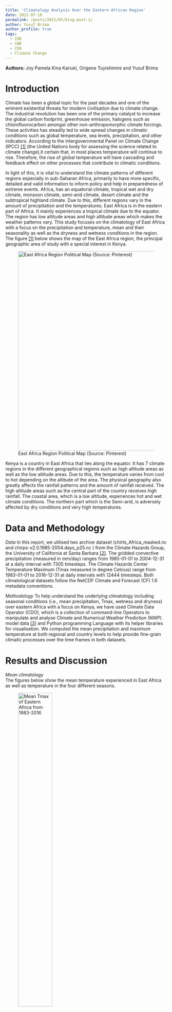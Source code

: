 ```yaml
---
title: 'Climatology Analysis Over the Eastern African Region'
date: 2021-07-18
permalink: /posts/2021/07/blog-post-1/
author: Yusuf Brima
author_profile: true
tags:
  - CDD
  - CWD
  - CDO
  - Climate Change
---
```

<p class="page__date"><strong>
  <i class="fa fa-fw fa-users" aria-hidden="true"></i> Authors:</strong>
  Joy Pamela Kina Kariuki, Origene Tuyishimire and Yusuf Brima
</p>

Introduction
======
Climate has been a global topic for the past decades and one of the eminent existential threats for modern civilisation due to climate change. The industrial revolution has been one of the primary catalyst to increase the global carbon footprint, greenhouse emission, halogens  such as chlorofluorocarbon amongst other non-anthropomorphic climate forcings. These activities has steadily led to wide spread changes in climatic conditions such as global temperature, sea levels, precipitation, and other indicators. According to the Intergovernmental Panel on Climate Change (IPCC) <a href="#73db94f1e40b40cd92fe61b75fa8bce1">[1]</a> (the United Nations body for assessing the science related to climate change),it certain that, in most places temperature will continue to rise. Therefore, the rise of global temperature will have cascading and feedback effect on other processes that contribute to climatic conditions.

In light of this, it is vital to understand the climate patterns of different regions especially in sub-Saharan Africa, primarily to have more specific, detailed and valid information to inform policy and help in preparedness of extreme events. Africa, has an equatorial climate, tropical wet and dry climate, monsoon climate, semi-arid climate, desert climate and the subtropical highland climate. Due to this, different regions vary in the amount of precipitation and the temperatures. East Africa is in the eastern part of Africa. It mainly experiences a tropical climate due to the equator. The region has low altitude areas and high altitude areas which makes the weather patterns vary. This study focuses on the climatology of East Africa with a focus on the precipitation and temperature, mean and their seasonality as well as the dryness and wetness conditions in the region. The figure <a href="#east_africa">[1]</a> below shows the map of the East Africa region, the principal geographic area of study with a special interest in Kenya.

<figure id="east_africa">
    <img src="http://yusufbrima.github.io/images/east.jpg" style="height:620px;width:650px;"
         alt="East Africa Region Political Map (Source: Pinterest)">
    <figcaption>East Africa Region Political Map (Source: Pinterest)</figcaption>
</figure>
Kenya is a country in East Africa that lies along the equator. It has 7 climate regions in the different geographical regions such as high altitude areas as well as the low altitude areas. Due to this, the temperature varies from cool to hot depending on the altitude of the area.
The physical geography also greatly affects the rainfall patterns and the amount of rainfall received. The high altitude areas such as the central part of the country receives high rainfall. The coastal area, which is a low altitude, experiences hot and wet climate conditions.
The northern part which is the Semi-arid, is adversely affected by dry conditions and very high temperatures.


Data and Methodology
======
*Data*
In this report, we utilised two archive dataset (chirts\_Africa\_masked.nc and chirps-v2.0.1985-2004.days\_p25.nc ) from the Climate Hazards Group, the University of California at Santa Barbara <a href="#funk2014quasi">[2]</a>. The gridded convective precipitation (measured in mm/day) ranges from 1985-01-01 to 2004-12-31 at a daily interval with 7305 timesteps. The Climate Hazards Center Temperature Maximum (Tmax measured in degree Celcius)  range from 1983-01-01 to 2016-12-31 at daily intervals with 12444 timesteps. Both climatological datasets follow the NetCDF Climate and Forecast (CF) 1.6 metadata conventions.


*Methodology*
To help understand the underlying climatology including seasonal conditions (i.e., mean precipitation, Tmax, wetness and dryness) over eastern Africa with a focus on Kenya, we have used Climate Data Operator (CDO), which is a collection of command-line Operators to manipulate and analyse Climate and  Numerical Weather Prediction (NWP) model data <a href="#schulzweida_uwe_2019_3539275">[3]</a> and Python programming Language with its helper libraries for visualisation.
We computed the mean precipitation and maximum temperature at both regional and country levels to help provide fine-grain climatic processes over the time frames in both datasets.

Results and Discussion
======
*Mean climatology*
<br />
The figures below show the mean temperature experienced in East Africa as well as temperature in the four different seasons.
<figure id="temperature_time_mean_temperature_all_seasons">
    <img src="http://yusufbrima.github.io/images/temperature_time_mean.png"
         alt="Mean Tmax of Eastern Africa from 1983-2016" style="width:50%;" id="temperature_time_mean">
    <img src="http://yusufbrima.github.io/images/temperature_all_seasons.png" style="width:50%;"
              alt="Seasonal Mean Tmax of Eastern Africa">
    <figcaption>Mean yearly maximum temperature of East Africa region 1985-2004 (left plot) and  with its seasonal variations for the same period (right plot), chirps-v2.0. 1985 to 2004 regional mean Tmax</figcaption>
</figure>

The Figure <a href="#temperature_time_mean_temperature_all_seasons">[2]</a> above shows the distribution of mean temperature across East Africa. The figure above shows high temperature being experienced in the northern part of Kenya, Somali, parts of Ethiopia, Eritrea and South Sudan. These are relatively hot areas.
Most of the countries in the Southern parts of East Africa, such as Tanzania, Rwanda, Burundi and Mozambique experience average temperature throughout the year.
On average, most part of Kenya experiences high temperatures especially in the North Eastern as it can be seen. The central and the western side experience the lowest temperature in the country.


The figure for seasonal temperatures shows the different seasons of East Africa which are DJF, MAM, JJA and SON seasons. Looking at the maps, we can identify similarities in the amount of temperature experienced in East Africa during  DJF, MAM  and JJA seasons. The Northern part of East Africa including South Sudan experience relatively high temperature which is above average. However, during the SON season, most parts of East Africa experience above-average temperature. This means that most parts of East Africa are relatively hot throughout the season. The hottest region being South Sudan, the northern part of Kenya and Somalia. Few regions such as some parts of Ethiopia experience below-average temperature. In Kenya, north eastern region leads in all the seasons with the highest temperatures. The central and western side records the lowest temperature in the country.

*Mean Precipitation*
<br />
The figures <a href="#precipitation_time_mean">[4]</a> and <a href="#precipitation_all_seasons">[5]</a> below show the mean precipitation experienced in East Africa over 20 year period as well as precipitation received in the four different seasons.

<figure>
    <img src="http://yusufbrima.github.io/images/precipitation_time_mean.png"
         alt="Mean precipitation of Eastern Africa" style="width:50%;" id="precipitation_time_mean">
    <img src="http://yusufbrima.github.io/images/precipitation_all_seasons.png" style="width:50%;"
              alt="Seasonal Mean Precipitation" id="precipitation_all_seasons">
    <figcaption>Mean yearly precipitation of East Africa region 1983-2016 with its seasonal variations.</figcaption>
</figure>

Figure <a href="#precipitation_time_mean">[4]</a> , indicates the distribution of yearly mean precipitation in East Africa. From the figure, we can see that there is precipitation received in most of the countries for the period under study. The Northern and eastern side of Madagascar, Eastern side of Ethiopia, Northern Mozambique, Rwanda, Burundi Uganda and Western side of Kenya records highest amount of precipitation received.  The Northern Eastern side of Kenya, Somali, parts of Ethiopia, Eritrea,Djibouti, Zambia and  parts of Tanzania indicate average to below average precipitation. However, the North side of Somali indicate no precipitation is received in the region. In Kenya, the central and the Western regions received highest precipitation while the rest of the regions indicates low amount.
Figure <a href="#precipitation_all_seasons">[5]</a>, shows the different seasons across the East Africa region and the distribution of precipitation during the these seasons.
During the DJF season, there is precipitation in the lower part of East Africa, with Madagascar receiving the highest precipitation in that season. Parts of Northern Kenya, Ethiopia, Somali and Eritrea do not record precipitation during the season.

During MAM (often called the "long rains") season, almost all countries in East Africa receive average precipitation and more than average in some countries like Uganda and Rwanda.
During JJA season, parts of western Kenya, parts of Ethiopia Susan and Eritrea, receive precipitation while all other countries, do not record any precipitation.
During SON season, there is precipitation being received in most parts of the region. Uganda, Rwanda, Burundi, South Sudan and Madagascar receive the highest precipitation. Some parts of Kenya, parts of Tanzania and parts of Somalia receive no precipitation.

*Dryness and Wetness Conditions*
<br />
In this subsection, the analysis focuses on the consecutive dry days and the consecutive wet days experienced across the East Africa region. Consecutive dry days (cdd), is defined as the number of days that receive less than 0.1mm of rainfall in a row while consecutive wet days is defined as the number of days that receive precipitation that is at least 1mm in a row. The figures below show the patterns of the cdd and cwd in the four different seasons.

<figure>
    <img src="http://yusufbrima.github.io/images/precipitation_all_seasons_cdd.png"
         alt="Seasonal Consecutive Dry Days" style="width:50%;" id="precipitation_all_seasons_cdd">
    <img src="http://yusufbrima.github.io/images/precipitation_all_seasons_cwd.png" style="width:50%;"
              alt="Seasonal Consecutive Wet Days" id="precipitation_all_seasons_cwd">
    <figcaption>Seasonal consecutive dry days (cdd) and consecutive wet days (cwd) of East Africa region.</figcaption>
</figure>

Figure <a href="#precipitation_all_seasons_cdd">[6]</a> above, shows the four seasons and the amount of cdd in the different countries of the region. Comparably, figure <a href="#precipitation_all_seasons_cwd">[7]</a> shows the cwd of the different seasons in the region.
As it can be seen in the DJF season, the number of consecutive dry days are more in the northern part of the region that is, Somali, Djibouti, Eritrea, north part of South Sudan, part of Ethiopia. Following closely is Kenya whereby the north eastern region is leading. On the other hand, the wet days are more in the southern part of the region. Tanzania, Rwanda, Burundi, Mozambique and Madagascar receives the highest amount of precipitation.
During the MAM season, it can be seen that there are  minimal consecutive dry days across the East Africa region while the number of consecutive wet days higher than the previous season in all the countries.
During the JJA season, western and central of Tanzania, north of Somalia, North Eastern Kenya, east part of Madagascar, Zimbabwe and Zambia experience the highest number of consecutive dry days. These areas have the least number of wet days during the season. This applies to the SON season. Whereby the number of dry days is below average with Uganda, Sudan and parts of Ethiopia having the least dry days. On the contrary, there are the regions that have the wettest days in the regions.

Conclusion
======
From the study, it can be seen that East Africa is a region that can be characterised by 4 different seasons. Since it lies along the equator, there are no extreme low-temperature conditions such as snow and winter seasons experienced.
From the findings, we can generalise that Ethiopia, South Sudan, northern Kenya, Djibouti, Eritrea, Somalia and  are adversely affected by dry conditions by comparing the consecutive dry days and the consecutive wet days. This results to them being the driest parts of the East Africa region.

References
======
<p id="73db94f1e40b40cd92fe61b75fa8bce1">[1] M. Collins, R. Knutti, J. Arblaster, J.-L. Dufresne, T. Fichefet, P. Friedlingstein, X. Gao, W. Gutowski, T. Johns, G. Krinner, M. Shongwe, C. Tebaldi, A. Weaver, M. Wehner, M. Allen, T. Andrews, U. Beyerle, C. Bitz, S. Bony, and B. Booth, Long-term Climate Change: Projections, Commitments and Irreversibility, ser. Intergovernmental Panel on Climate Change. United Kingdom: Cambridge University Press, 2013, pp. 1029–1136.</p>
<p id="funk2014quasi">[2] C. C. Funk, P. J. Peterson, M. F. Landsfeld, D. H. Pedreros, J. P. Verdin, J. D. Rowland, B. E. Romero, G. J. Husak, J. C. Michaelsen, A. P. Verdin et al., “A quasi-global precipitation time series for drought monitoring,” US Geological Survey data series, vol. 832, no. 4, pp. 1–12, 2014.
</p>
<p id="schulzweida_uwe_2019_3539275">[3] U.Schulzweida,“Cdouserguide,”Oct.2019.[Online].Available:<a href="https://doi.org/10.5281/zenodo.3539275">https://doi.org/10.5281/zenodo.3539275</a></p>
